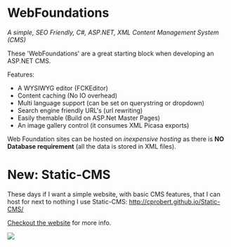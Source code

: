 # WebFoundations #
_A simple, SEO Friendly, C#, ASP.NET, XML Content Management System (CMS)_

These 'WebFoundations' are a great starting block when developing an ASP.NET CMS.

Features:
  * A WYSIWYG editor (FCKEditor)
  * Content caching (No IO overhead)
  * Multi language support (can be set on querystring or dropdown)
  * Search engine friendly URL's (url rewriting)
  * Easily themable (Build on ASP.Net Master Pages)
  * An image gallery control (it consumes XML Picasa exports)

Web Foundation sites can be hosted on _inexpensive hosting_ as there is **NO Database requirement** (all the data is stored in XML files).

# New: Static-CMS #

These days if I want a simple website, with basic CMS features, that I can host for next to nothing I use Static-CMS: http://cprobert.github.io/Static-CMS/


<a href='http://cprobert.github.io/Static-CMS/'>Checkout the website</a> for more info.

[![](http://static-cms.googlecode.com/files/static-cms.jpg)](http://cprobert.github.io/Static-CMS/)
